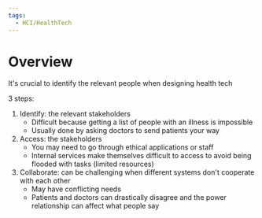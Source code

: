 ```yaml
---
tags:
  - HCI/HealthTech
---
```

# Overview
It's crucial to identify the relevant people when designing health tech

3 steps:
1. Identify: the relevant stakeholders
	- Difficult because getting a list of people with an illness is impossible
	- Usually done by asking doctors to send patients your way
2. Access: the stakeholders
	- You may need to go through ethical applications or staff
	- Internal services make themselves difficult to access to avoid being flooded with tasks (limited resources)
3. Collaborate: can be challenging when different systems don't cooperate with each other
	- May have conflicting needs
	- Patients and doctors can drastically disagree and the power relationship can affect what people say